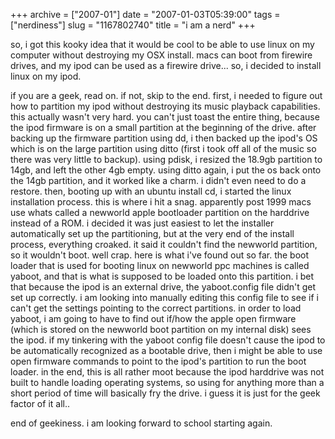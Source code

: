 +++
archive = ["2007-01"]
date = "2007-01-03T05:39:00"
tags = ["nerdiness"]
slug = "1167802740"
title = "i am a nerd"
+++

so, i got this kooky idea that it would be cool to be able to use linux on
my computer without destroying my OSX install. macs can boot from firewire
drives, and my ipod can be used as a firewire drive... so, i decided to
install linux on my ipod.

if you are a geek, read on. if not, skip to the end.  first, i needed to
figure out how to partition my ipod without destroying its music playback
capabilities. this actually wasn't very hard. you can't just toast the
entire thing, because the ipod firmware is on a small partition at the
beginning of the drive. after backing up the firmware partition using dd,
i then backed up the ipod's OS which is on the large partition using ditto
(first i took off all of the music so there was very little to backup).
using pdisk, i resized the 18.9gb partition to 14gb, and left the other
4gb empty. using ditto again, i put the os back onto the 14gb partition,
and it worked like a charm. i didn't even need to do a restore. then,
booting up with an ubuntu install cd, i started the linux installation
process. this is where i hit a snag. apparently post 1999 macs use whats
called a newworld apple bootloader partition on the harddrive instead of
a ROM. i decided it was just easiest to let the installer automatically
set up the partitioning, but at the very end of the install process,
everything croaked. it said it couldn't find the newworld partition, so it
wouldn't boot. well crap. here is what i've found out so far. the boot
loader that is used for booting linux on newworld ppc machines is called
yaboot, and that is what is supposed to be loaded onto this partition.
i bet that because the ipod is an external drive, the yaboot.config file
didn't get set up correctly. i am looking into manually editing this
config file to see if i can't get the settings pointing to the correct
partitions. in order to load yaboot, i am going to have to find out if/how
the apple open firmware (which is stored on the newworld boot partition on
my internal disk) sees the ipod. if my tinkering with the yaboot config
file doesn't cause the ipod to be automatically recognized as a bootable
drive, then i might be able to use open firmware commands to point to the
ipod's partition to run the boot loader. in the end, this is all rather
moot because the ipod harddrive was not built to handle loading operating
systems, so using for anything more than a short period of time will
basically fry the drive. i guess it is just for the geek factor of it
all..

end of geekiness. i am looking forward to school starting again.

